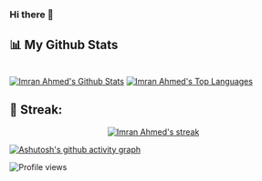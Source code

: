 ### Hi there 👋

<!--
**cybercat37794/cybercat37794** is a ✨ _special_ ✨ repository because its `README.md` (this file) appears on your GitHub profile.

Here are some ideas to get you started:

- 🔭 I’m currently working on ...
- 🌱 I’m currently learning ...
- 👯 I’m looking to collaborate on ...
- 🤔 I’m looking for help with ...
- 💬 Ask me about ...
- 📫 How to reach me: ...
- 😄 Pronouns: ...
- ⚡ Fun fact: ...
-->

## 📊 My Github Stats

  <br/>
    <a href="https://github.com/cybercat37794/github-readme-stats"><img alt="Imran Ahmed's Github Stats" src="https://github-readme-stats.vercel.app/api?username=cybercat37794&show_icons=true&count_private=true&theme=darcula&hide_border=true&bg_color=0D1117" /></a>
  <a href="https://github.com/cybercat37794/github-readme-stats"><img alt="Imran Ahmed's Top Languages" src="https://github-readme-stats.vercel.app/api/top-langs/?username=cybercat37794&langs_count=8&count_private=true&layout=compact&theme=darcula&hide_border=true&bg_color=0D1117" /></a>
  <br/>

## 📶 Streak:

<p align="center">
    <a href="https://github.com/cybercat37794/github-readme-streak-stats">
        <img title="🔥 Get streak stats for your profile at git.io/streak-stats" alt="Imran Ahmed's streak" src="https://github-readme-streak-stats.herokuapp.com/?user=cybercat37794&theme=darcula&hide_border=true&stroke=0000&background=060A0CD0"/>
    </a>
</p> 

[![Ashutosh's github activity graph](https://activity-graph.herokuapp.com/graph?username=cybercat37794&theme=darcula)](https://github.com/cybercat37794/github-readme-activity-graph)

![Profile views](https://gpvc.arturio.dev/cybercat37794)  
